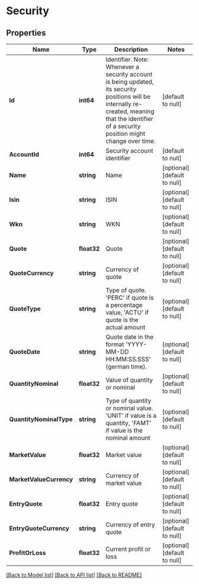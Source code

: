 # Security

## Properties
Name | Type | Description | Notes
------------ | ------------- | ------------- | -------------
**Id** | **int64** | Identifier. Note: Whenever a security account is being updated, its security positions will be internally re-created, meaning that the identifier of a security position might change over time. | [default to null]
**AccountId** | **int64** | Security account identifier | [default to null]
**Name** | **string** | Name | [optional] [default to null]
**Isin** | **string** | ISIN | [optional] [default to null]
**Wkn** | **string** | WKN | [optional] [default to null]
**Quote** | **float32** | Quote | [optional] [default to null]
**QuoteCurrency** | **string** | Currency of quote | [optional] [default to null]
**QuoteType** | **string** | Type of quote. &#39;PERC&#39; if quote is a percentage value, &#39;ACTU&#39; if quote is the actual amount | [optional] [default to null]
**QuoteDate** | **string** | Quote date in the format &#39;YYYY-MM-DD HH:MM:SS.SSS&#39; (german time). | [optional] [default to null]
**QuantityNominal** | **float32** | Value of quantity or nominal | [optional] [default to null]
**QuantityNominalType** | **string** | Type of quantity or nominal value. &#39;UNIT&#39; if value is a quantity, &#39;FAMT&#39; if value is the nominal amount | [optional] [default to null]
**MarketValue** | **float32** | Market value | [optional] [default to null]
**MarketValueCurrency** | **string** | Currency of market value | [optional] [default to null]
**EntryQuote** | **float32** | Entry quote | [optional] [default to null]
**EntryQuoteCurrency** | **string** | Currency of entry quote | [optional] [default to null]
**ProfitOrLoss** | **float32** | Current profit or loss | [optional] [default to null]

[[Back to Model list]](../README.md#documentation-for-models) [[Back to API list]](../README.md#documentation-for-api-endpoints) [[Back to README]](../README.md)


